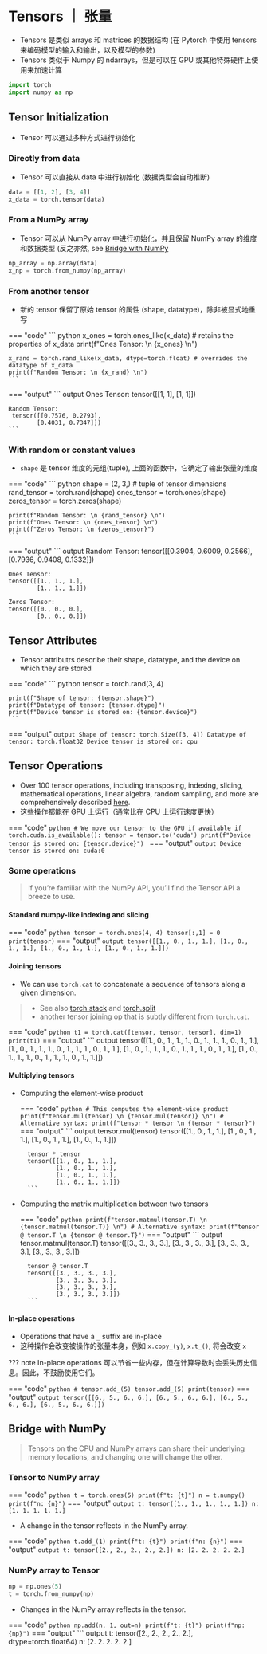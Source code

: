 # Tensors ｜ 张量

- Tensors 是类似 arrays 和 matrices 的数据结构 (在 Pytorch 中使用 tensors 来编码模型的输入和输出，以及模型的参数)
- Tensors 类似于 Numpy 的 ndarrays，但是可以在 GPU 或其他特殊硬件上使用来加速计算

``` python
import torch
import numpy as np
```

## Tensor Initialization

- Tensor 可以通过多种方式进行初始化

### Directly from data

- Tensor 可以直接从 data 中进行初始化 (数据类型会自动推断)

``` python
data = [[1, 2], [3, 4]]
x_data = torch.tensor(data)
```

### From a NumPy array

- Tensor 可以从 NumPy array 中进行初始化，并且保留 NumPy array 的维度和数据类型 (反之亦然, see [Bridge with NumPy](#bridge-with-numpy)

``` python
np_array = np.array(data)
x_np = torch.from_numpy(np_array)
```

### From another tensor

- 新的 tensor 保留了原始 tensor 的属性 (shape, datatype)，除非被显式地重写

=== "code"
    ``` python
    x_ones = torch.ones_like(x_data) # retains the properties of x_data
    print(f"Ones Tensor: \n {x_ones} \n")

    x_rand = torch.rand_like(x_data, dtype=torch.float) # overrides the datatype of x_data
    print(f"Random Tensor: \n {x_rand} \n")
    ```

=== "output"
    ``` output
    Ones Tensor: 
     tensor([[1, 1],
            [1, 1]])

    Random Tensor:
     tensor([[0.7576, 0.2793],
            [0.4031, 0.7347]])
    ```

### With random or constant values

- `shape` 是 tensor 维度的元组(tuple), 上面的函数中，它确定了输出张量的维度

=== "code"
    ``` python
    shape = (2, 3,) # tuple of tensor dimensions
    rand_tensor = torch.rand(shape)
    ones_tensor = torch.ones(shape)
    zeros_tensor = torch.zeros(shape)

    print(f"Random Tensor: \n {rand_tensor} \n")
    print(f"Ones Tensor: \n {ones_tensor} \n")
    print(f"Zeros Tensor: \n {zeros_tensor}")
    ```
=== "output"
    ``` output
    Random Tensor:
    tensor([[0.3904, 0.6009, 0.2566],
            [0.7936, 0.9408, 0.1332]])

    Ones Tensor:
    tensor([[1., 1., 1.],
            [1., 1., 1.]])

    Zeros Tensor:
    tensor([[0., 0., 0.],
            [0., 0., 0.]])

## Tensor Attributes

- Tensor attributrs describe their shape, datatype, and the device on which they are stored

=== "code"
    ``` python
    tensor = torch.rand(3, 4)

    print(f"Shape of tensor: {tensor.shape}")
    print(f"Datatype of tensor: {tensor.dtype}")
    print(f"Device tensor is stored on: {tensor.device}")
    ```
=== "output"
    ``` output
    Shape of tensor: torch.Size([3, 4])
    Datatype of tensor: torch.float32
    Device tensor is stored on: cpu
    ```

## Tensor Operations

- Over 100 tensor operations, including transposing, indexing, slicing, mathematical operations, linear algebra, random sampling, and more are comprehensively described [here](https://pytorch.org/docs/stable/torch.html).
- 这些操作都能在 GPU 上运行（通常比在 CPU 上运行速度更快）

=== "code"
    ```python
    # We move our tensor to the GPU if available
    if torch.cuda.is_available():
        tensor = tensor.to('cuda')
        print(f"Device tensor is stored on: {tensor.device}")
    ```
=== "output"
    ``` output
    Device tensor is stored on: cuda:0
    ```

### Some operations

> If you’re familiar with the NumPy API, you’ll find the Tensor API a breeze to use.

#### Standard numpy-like indexing and slicing

=== "code"
    ``` python
    tensor = torch.ones(4, 4)
    tensor[:,1] = 0
    print(tensor)
    ```
=== "output"
    ``` output
    tensor([[1., 0., 1., 1.],
            [1., 0., 1., 1.],
            [1., 0., 1., 1.],
            [1., 0., 1., 1.]])
    ```

#### Joining tensors

- We can use `torch.cat` to concatenate a sequence of tensors along a given dimension. 

> - See also [torch.stack](https://pytorch.org/docs/stable/generated/torch.stack.html#torch.stack) and [torch.split](https://pytorch.org/docs/stable/generated/torch.split.html#torch.split)
> - another tensor joining op that is subtly different from `torch.cat`.

=== "code"
    ``` python
    t1 = torch.cat([tensor, tensor, tensor], dim=1)
    print(t1)
    ```
=== "output"
    ``` output
    tensor([[1., 0., 1., 1., 1., 0., 1., 1., 1., 0., 1., 1.],
            [1., 0., 1., 1., 1., 0., 1., 1., 1., 0., 1., 1.],
            [1., 0., 1., 1., 1., 0., 1., 1., 1., 0., 1., 1.],
            [1., 0., 1., 1., 1., 0., 1., 1., 1., 0., 1., 1.]])

#### Multiplying tensors

- Computing the element-wise product

    === "code"
        ``` python
        # This computes the element-wise product
        print(f"tensor.mul(tensor) \n {tensor.mul(tensor)} \n")
        # Alternative syntax:
        print(f"tensor * tensor \n {tensor * tensor}")
        ```
    === "output"
        ``` output
        tensor.mul(tensor)
        tensor([[1., 0., 1., 1.],
                [1., 0., 1., 1.],
                [1., 0., 1., 1.],
                [1., 0., 1., 1.]])

        tensor * tensor
        tensor([[1., 0., 1., 1.],
                [1., 0., 1., 1.],
                [1., 0., 1., 1.],
                [1., 0., 1., 1.]])
        ```

- Computing the matrix multiplication between two tensors

    === "code"
        ``` python
        print(f"tensor.matmul(tensor.T) \n {tensor.matmul(tensor.T)} \n")
        # Alternative syntax:
        print(f"tensor @ tensor.T \n {tensor @ tensor.T}")
        ```
    === "output"
        ``` output
        tensor.matmul(tensor.T)
        tensor([[3., 3., 3., 3.],
                [3., 3., 3., 3.],
                [3., 3., 3., 3.],
                [3., 3., 3., 3.]])

        tensor @ tensor.T
        tensor([[3., 3., 3., 3.],
                [3., 3., 3., 3.],
                [3., 3., 3., 3.],
                [3., 3., 3., 3.]])
        ```

#### In-place operations

- Operations that have a `_` suffix are in-place
- 这种操作会改变被操作的张量本身，例如 `x.copy_(y)`, `x.t_()`, 将会改变 `x`

??? note 
    In-place operations 可以节省一些内存，但在计算导数时会丢失历史信息。因此，不鼓励使用它们。

=== "code"
    ``` python
    # tensor.add_(5)
    tensor.add_(5)
    print(tensor)
    ```
=== "output"
    ``` output
    tensor([[6., 5., 6., 6.],
            [6., 5., 6., 6.],
            [6., 5., 6., 6.],
            [6., 5., 6., 6.]])
    ```

## Bridge with NumPy

> Tensors on the CPU and NumPy arrays can share their underlying memory locations, and changing one will change the other.

### Tensor to NumPy array

=== "code"
    ``` python
    t = torch.ones(5)
    print(f"t: {t}")
    n = t.numpy()
    print(f"n: {n}")
    ```
=== "output"
    ``` output
    t: tensor([1., 1., 1., 1., 1.])
    n: [1. 1. 1. 1. 1.]
    ```

- A change in the tensor reflects in the NumPy array.

=== "code"
    ``` python
    t.add_(1)
    print(f"t: {t}")
    print(f"n: {n}")
    ```
=== "output"
    ``` output
    t: tensor([2., 2., 2., 2., 2.])
    n: [2. 2. 2. 2. 2.]
    ```

### NumPy array to Tensor

``` python
np = np.ones(5)
t = torch.from_numpy(np)
```

- Changes in the NumPy array reflects in the tensor.

=== "code"
    ``` python
    np.add(n, 1, out=n)
    print(f"t: {t}")
    print(f"np: {np}")
    ```
=== "output"
    ``` output
    t: tensor([2., 2., 2., 2., 2.], dtype=torch.float64)
    n: [2. 2. 2. 2. 2.]





